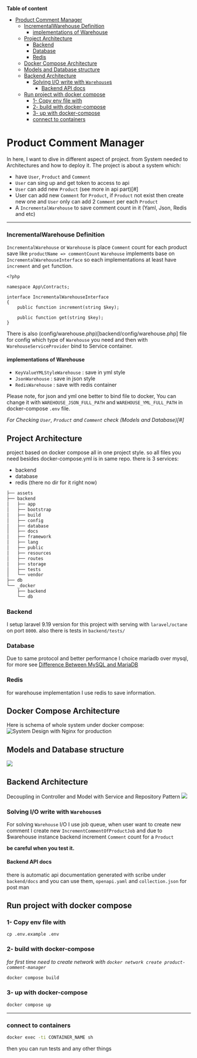 **Table of content**
- [Product Comment Manager](#product-comment-manager)
    - [IncrementalWarehouse Definition](#incrementalwarehouse-definition)
      - [implementations of Warehouse](#implementations-of-warehouse)
  - [Project Architecture](#project-architecture)
    - [Backend](#backend)
    - [Database](#database)
    - [Redis](#redis)
  - [Docker Compose Architecture](#docker-compose-architecture)
  - [Models and Database structure](#models-and-database-structure)
  - [Backend Architecture](#backend-architecture)
    - [Solving I/O write with `Warehouse`s](#solving-io-write-with-warehouses)
      - [Backend API docs](#backend-api-docs)
  - [Run project with docker compose](#run-project-with-docker-compose)
    - [1- Copy env file with](#1--copy-env-file-with)
    - [2- build with docker-compose](#2--build-with-docker-compose)
    - [3- up with docker-compose](#3--up-with-docker-compose)
    - [connect to containers](#connect-to-containers)


# Product Comment Manager
In here, I want to dive in different aspect of project. from System needed to Architectures and how to deploy it.
The project is about a system which:
- have `User`, `Product` and `Comment`
- `User` can sing up and get token to access to api
- `User` can add new `Product`   (see more in api part)[#]
- User can add new `Comment` for `Product`, if `Product` not exist then create new one and `User` only can add 2 `Comment` per each `Product`
- A `IncrementalWarehouse` to save comment count in it (Yaml, Json, Redis and etc)

---
### IncrementalWarehouse Definition
`IncrementalWarehouse` or `Warehouse` is place `Comment` count for each product save like `productName => commentCount`
`Warehouse` implements base on `IncrementalWarehouseInterface` so each implementations at least have `increment` and `get` function.
```
<?php

namespace App\Contracts;

interface IncrementalWarehouseInterface
{
    public function increment(string $key);

    public function get(string $key);
}
```
There is also (config/warehouse.php)[backend/config/warehouse.php] file for config which type of `Warehouse` you need and then with `WarehouseServiceProvider` bind to Service container.
#### implementations of Warehouse
- `KeyValueYMLStyleWarehouse` : save in yml style
- `JsonWarehouse` : save in json style
- `RedisWarehouse` : save with redis container

Please note, for json and yml one better to bind file to docker, You can change it with `WAREHOUSE_JSON_FULL_PATH` and `WAREHOUSE_YML_FULL_PATH` in docker-compose `.env` file.


*For Checking  `User`, `Product` and `Comment` check (Models and Database)[#]*

## Project Architecture 
project based on docker compose all in one project style. so all files you need besides docker-compose.yml is in same repo.
there is 3 services:

- backend
- database
- redis (there no dir for it  right now)

```bash
├── assets
├── backend
│   ├── app
│   ├── bootstrap
│   ├── build
│   ├── config
│   ├── database
│   ├── docs
│   ├── framework
│   ├── lang
│   ├── public
│   ├── resources
│   ├── routes
│   ├── storage
│   ├── tests
│   └── vendor
├── db
└── _docker
    ├── backend
    └── db

```

### Backend
I setup laravel 9.19 version for this project with serving with `laravel/octane` on port `8000`.
also there is tests in `backend/tests/`

### Database
Due to same protocol and better performance I choice mariadb over mysql, for more see [Difference Between MySQL and MariaDB](https://www.geeksforgeeks.org/difference-between-mysql-and-mariadb/)
### Redis
for warehouse implementation I use redis to save information.
## Docker Compose Architecture
Here is schema of whole system under docker compose:
![System Design with Nginx for production](/assets/System%20Design%20with%20Nginx%20for%20production.png)


## Models and Database structure
![](assets/Database-diagram.png)

## Backend Architecture
Decoupling in Controller and Model with Service and Repository Pattern 
![](assets/Request%20Lift%20Cycle.png)

### Solving I/O write with `Warehouse`s
For solving `Warehouse` I/O I use job queue, when user want to create new comment I create new `IncrementCommentOfProductJob` and due to $warehouse instance backend increment `Comment` count for a `Product`

**be careful when you test it.**

#### Backend API docs
there is automatic api documentation generated with scribe under `backend/docs` and you can use them, `openapi.yaml` and `collection.json` for post man

## Run project with docker compose

### 1- Copy env file with
```
cp .env.example .env
```
### 2- build with docker-compose
*for first time need to create network with `docker network create product-comment-manager`*
```bash
docker compose build
```
### 3- up with docker-compose

```bash
docker compose up
```
---
### connect to containers
```bash
docker exec -ti CONTAINER_NAME sh
```
then you can run tests and any other things
